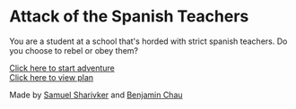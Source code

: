 # Attack of the Spanish Teachers

You are a student at a school that's horded with strict spanish teachers. Do you choose to rebel or obey them?

[Click here to start adventure](situations/wakeup.html)
<br>
[Click here to view plan](plan.png)

Made by [Samuel Sharivker](https://github.com/samuels0052) and [Benjamin Chau](https://github.com/benjaminc8190)


